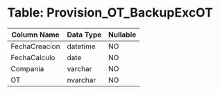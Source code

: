 # Table: Provision_OT_BackupExcOT

| Column Name | Data Type | Nullable |
|-------------|-----------|----------|
| FechaCreacion | datetime | NO |
| FechaCalculo | date | NO |
| Compania | varchar | NO |
| OT | nvarchar | NO |
